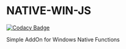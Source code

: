 # NATIVE-WIN-JS

[![Codacy Badge](https://api.codacy.com/project/badge/Grade/e14ad54a68b14e958d6f42e32fcad19b)](https://app.codacy.com/gh/UBitSandBox/NATIVE-WIN-JS?utm_source=github.com&utm_medium=referral&utm_content=UBitSandBox/NATIVE-WIN-JS&utm_campaign=Badge_Grade_Dashboard)

Simple AddOn for Windows Native Functions
